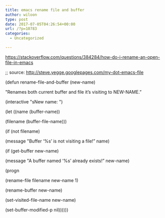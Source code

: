 ```yaml
---
title: emacs rename file and buffer
author: wiloon
type: post
date: 2017-07-05T04:26:54+00:00
url: /?p=10783
categories:
  - Uncategorized

---
```

https://stackoverflow.com/questions/384284/how-do-i-rename-an-open-file-in-emacs

;; source: http://steve.yegge.googlepages.com/my-dot-emacs-file
  
(defun rename-file-and-buffer (new-name)
    
"Renames both current buffer and file it&#8217;s visiting to NEW-NAME.&#8221;
    
(interactive "sNew name: ")
    
(let ((name (buffer-name))
          
(filename (buffer-file-name)))
      
(if (not filename)
          
(message "Buffer &#8216;%s&#8217; is not visiting a file!&#8221; name)
        
(if (get-buffer new-name)
            
(message "A buffer named &#8216;%s&#8217; already exists!&#8221; new-name)
          
(progn
            
(rename-file filename new-name 1)
            
(rename-buffer new-name)
            
(set-visited-file-name new-name)
            
(set-buffer-modified-p nil))))))